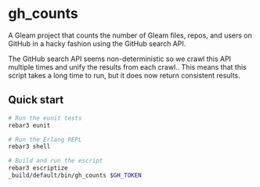 # gh_counts

A Gleam project that counts the number of Gleam files, repos, and users on
GitHub in a hacky fashion using the GitHub search API.

The GitHub search API seems non-deterministic so we crawl this API multiple
times and unify the results from each crawl.. This means that this script
takes a long time to run, but it does now return consistent results.

## Quick start

```sh
# Run the eunit tests
rebar3 eunit

# Run the Erlang REPL
rebar3 shell

# Build and run the escript
rebar3 escriptize
_build/default/bin/gh_counts $GH_TOKEN
```
